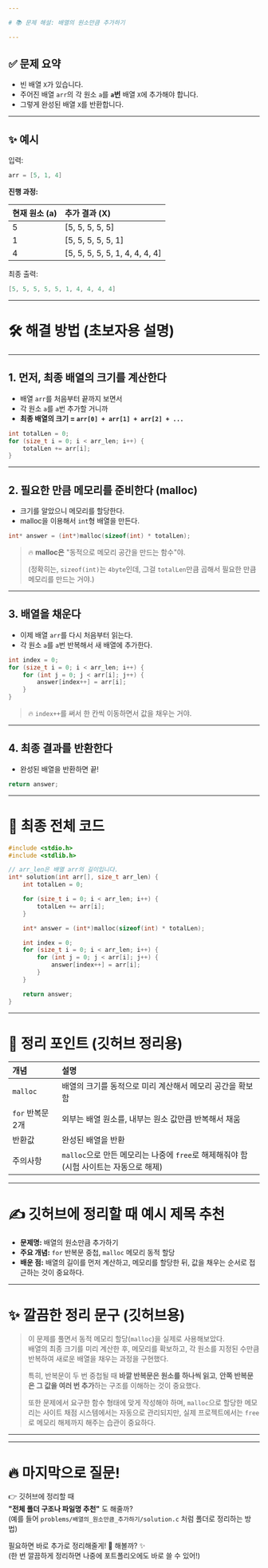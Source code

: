 ```yaml
---

# 📚 문제 해설: 배열의 원소만큼 추가하기

---
```


## ✅ 문제 요약

- 빈 배열 `X`가 있습니다.
- 주어진 배열 `arr`의 각 원소 `a`를 **`a`번** 배열 `X`에 추가해야 합니다.
- 그렇게 완성된 배열 `X`를 반환합니다.

---

## ✨ 예시

입력:
```c
arr = [5, 1, 4]
```

**진행 과정:**

| 현재 원소 (a) | 추가 결과 (X)                  |
|:-------------|:-------------------------------|
| 5           | [5, 5, 5, 5, 5]                |
| 1           | [5, 5, 5, 5, 5, 1]             |
| 4           | [5, 5, 5, 5, 5, 1, 4, 4, 4, 4] |

최종 출력:
```c
[5, 5, 5, 5, 5, 1, 4, 4, 4, 4]
```

---

# 🛠 해결 방법 (초보자용 설명)

---

## 1. 먼저, 최종 배열의 크기를 계산한다
- 배열 `arr`를 처음부터 끝까지 보면서
- 각 원소 `a`를 `a`번 추가할 거니까
- **최종 배열의 크기 = `arr[0] + arr[1] + arr[2] + ...`**

```c
int totalLen = 0;
for (size_t i = 0; i < arr_len; i++) {
    totalLen += arr[i];
}
```

---

## 2. 필요한 만큼 메모리를 준비한다 (malloc)
- 크기를 알았으니 메모리를 할당한다.
- malloc을 이용해서 `int`형 배열을 만든다.

```c
int* answer = (int*)malloc(sizeof(int) * totalLen);
```

> 🔥 **malloc은** "동적으로 메모리 공간을 만드는 함수"야.   
> 
> (정확히는, `sizeof(int)`는 `4byte`인데, 그걸 `totalLen`만큼 곱해서 필요한 만큼 메모리를 만드는 거야.)

---

## 3. 배열을 채운다
- 이제 배열 `arr`를 다시 처음부터 읽는다.
- 각 원소 `a`를 `a`번 반복해서 새 배열에 추가한다.

```c
int index = 0;
for (size_t i = 0; i < arr_len; i++) {
    for (int j = 0; j < arr[i]; j++) {
        answer[index++] = arr[i];
    }
}
```

> 🔥 `index++`를 써서 한 칸씩 이동하면서 값을 채우는 거야.

---

## 4. 최종 결과를 반환한다
- 완성된 배열을 반환하면 끝!

```c
return answer;
```

---

# 📌 최종 전체 코드

```c
#include <stdio.h>
#include <stdlib.h>

// arr_len은 배열 arr의 길이입니다.
int* solution(int arr[], size_t arr_len) {
    int totalLen = 0;

    for (size_t i = 0; i < arr_len; i++) {
        totalLen += arr[i];
    }

    int* answer = (int*)malloc(sizeof(int) * totalLen);

    int index = 0;
    for (size_t i = 0; i < arr_len; i++) {
        for (int j = 0; j < arr[i]; j++) {
            answer[index++] = arr[i];
        }
    }

    return answer;
}
```

---

# 🧠 정리 포인트 (깃허브 정리용)

| 개념 | 설명 |
|:---|:---|
| `malloc` | 배열의 크기를 동적으로 미리 계산해서 메모리 공간을 확보함 |
| `for` 반복문 2개 | 외부는 배열 원소를, 내부는 원소 값만큼 반복해서 채움 |
| 반환값 | 완성된 배열을 반환 |
| 주의사항 | `malloc`으로 만든 메모리는 나중에 `free`로 해제해줘야 함 (시험 사이트는 자동으로 해제) |

---

# ✍️ 깃허브에 정리할 때 예시 제목 추천

- **문제명:** 배열의 원소만큼 추가하기
- **주요 개념:** `for` 반복문 중첩, `malloc` 메모리 동적 할당
- **배운 점:** 배열의 길이를 먼저 계산하고, 메모리를 할당한 뒤, 값을 채우는 순서로 접근하는 것이 중요하다.

---

# ✨ 깔끔한 정리 문구 (깃허브용)

> 이 문제를 풀면서 동적 메모리 할당(`malloc`)을 실제로 사용해보았다.  
> 배열의 최종 크기를 미리 계산한 후, 메모리를 확보하고, 각 원소를 지정된 수만큼 반복하여 새로운 배열을 채우는 과정을 구현했다.  
>  
> 특히, 반복문이 두 번 중첩될 때 **바깥 반복문은 원소를 하나씩 읽고**, **안쪽 반복문은 그 값을 여러 번 추가**하는 구조를 이해하는 것이 중요했다.  
>  
> 또한 문제에서 요구한 함수 형태에 맞게 작성해야 하며, `malloc`으로 할당한 메모리는 사이트 채점 시스템에서는 자동으로 관리되지만, 실제 프로젝트에서는 `free`로 메모리 해제까지 해주는 습관이 중요하다.

---

---

# 🔥 마지막으로 질문!

👉 깃허브에 정리할 때  
**"전체 폴더 구조나 파일명 추천"** 도 해줄까?  
(예를 들어 `problems/배열의_원소만큼_추가하기/solution.c` 처럼 폴더로 정리하는 방법)  

필요하면 바로 추가로 정리해줄게! 🚀
해볼까? ✨  
(한 번 깔끔하게 정리하면 나중에 포트폴리오에도 바로 쓸 수 있어!)
